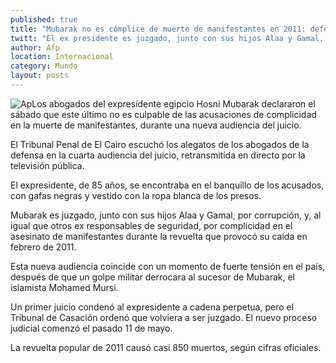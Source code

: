 ```yaml
---
published: true
title: "Mubarak no es cómplice de muerte de manifestantes en 2011: defensa"
twitt: "El ex presidente es juzgado, junto con sus hijos Alaa y Gamal, por corrupción, y, al igual que otros ex responsables de seguridad, por complicidad en el asesinato de inconformes durante la revuelta que provocó su caída en febrero de ese año"
author: Afp
location: Internacional
category: Mundo
layout: posts
---
```


![Ap](http://i.imgur.com/P4TRa7gm.jpg)Los abogados del expresidente egipcio Hosni Mubarak declararon el sábado que este último no es culpable de las acusaciones de complicidad en la muerte de manifestantes, durante una nueva audiencia del juicio.


El Tribunal Penal de El Cairo escuchó los alegatos de los abogados de la defensa en la cuarta audiencia del juicio, retransmitida en directo por la televisión pública.


El expresidente, de 85 años, se encontraba en el banquillo de los acusados, con gafas negras y vestido con la ropa blanca de los presos.


Mubarak es juzgado, junto con sus hijos Alaa y Gamal, por corrupción, y, al igual que otros ex responsables de seguridad, por complicidad en el asesinato de manifestantes durante la revuelta que provocó su caída en febrero de 2011.


Esta nueva audiencia coincide con un momento de fuerte tensión en el país, después de que un golpe militar derrocara al sucesor de Mubarak, el islamista Mohamed Mursi.


Un primer juicio condenó al expresidente a cadena perpetua, pero el Tribunal de Casación ordenó que volviera a ser juzgado. El nuevo proceso judicial comenzó el pasado 11 de mayo.


La revuelta popular de 2011 causó casi 850 muertos, según cifras oficiales.
